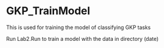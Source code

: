 # GKP_TrainModel
This is used for training the model of classifying GKP tasks

Run Lab2.Run to train a model with the data in directory (date)
